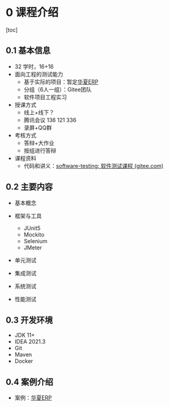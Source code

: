 # 0 课程介绍

[toc]

## 0.1 基本信息

* 32 学时，16+16
* 面向工程的测试能力
  * 基于实际的项目：暂定[华夏ERP](https://gitee.com/jishenghua/JSH_ERP)
  * 分组（6人一组）：Gitee团队
  * 软件项目工程实习
* 授课方式
  * 线上+线下？
  * 腾讯会议 136 121 336
  * 录屏+QQ群
* 考核方式
  * 答辩+大作业
  * 按组进行答辩
* 课程资料
  * 代码和讲义：[software-testing: 软件测试课程 (gitee.com)](https://gitee.com/tcu-se/software-testing)



## 0.2 主要内容

* 基本概念
* 框架与工具
  * JUnit5
  * Mockito
  * Selenium
  * JMeter

* 单元测试

* 集成测试
* 系统测试
* 性能测试

## 0.3 开发环境

* JDK 11+
* IDEA 2021.3
* Git
* Maven
* Docker

## 0.4 案例介绍

* 案例：[华夏ERP](https://gitee.com/tcu-se/JSH_ERP)